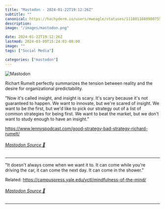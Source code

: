 ```yaml
---
title: "Mastodon - 2024-01-22T19:12:26Z"
subtitle: ""
canonical: https://hachyderm.io/users/mweagle/statuses/111801188098075577
description:
image: "/images/mastodon.png"

date: 2024-01-22T19:12:26Z
lastmod: 2024-03-09T15:24:03-08:00
image: ""
tags: ["Social Media"]

categories: ["mastodon"]
---
```

![Mastodon](/images/mastodon.png)

<p>Richart Rumelt perfectly summarizes the tension between reality and the desire for organizational predictability.</p><p>&quot;Now it&#39;s called insight, and insight is scary. It&#39;s scary because it&#39;s not guaranteed to happen. We want to innovate, but we&#39;re scared of insight. We want to be the first, but we&#39;d like to pick our strategy out of a list of common strategies for being first. We want to beat the market, but we don&#39;t want to study enough to have an insight.”</p><p><a href="https://www.lennyspodcast.com/good-strategy-bad-strategy-richard-rumelt/" target="_blank" rel="nofollow noopener noreferrer" translate="no"><span class="invisible">https://www.</span><span class="ellipsis">lennyspodcast.com/good-strateg</span><span class="invisible">y-bad-strategy-richard-rumelt/</span></a></p>


###### [Mastodon Source 🐘](https://hachyderm.io/@mweagle/111801188098075577)

___

<p>&quot;It doesn&#39;t always come when we want it to. It can come while you&#39;re driving the car, it can come the next day. It can come in the shower.&quot;</p><p>Related: <a href="https://campuspress.yale.edu/yctl/mindfulness-of-the-mind/" target="_blank" rel="nofollow noopener noreferrer" translate="no"><span class="invisible">https://</span><span class="ellipsis">campuspress.yale.edu/yctl/mind</span><span class="invisible">fulness-of-the-mind/</span></a></p>


###### [Mastodon Source 🐘](https://hachyderm.io/@mweagle/111801200420186843)

___
